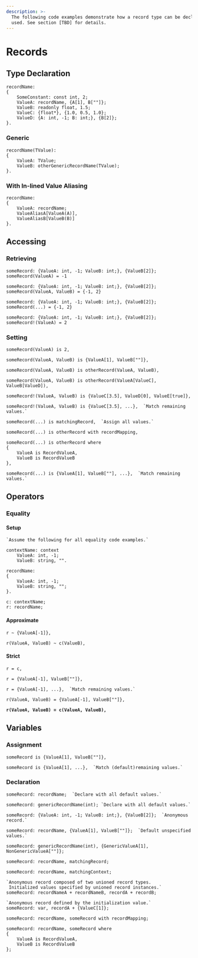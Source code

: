 ```yaml
---
description: >-
  The following code examples demonstrate how a record type can be declared and
  used. See section [TBD] for details.
---
```


# Records

## Type Declaration

```
recordName: 
{
    SomeConstant: const int, 2;
    ValueA: recordName, {A[1], B[""]};
    ValueB: readonly float, 1.5;
    ValueC: {float*}, {1.0, 0.5, 1.0};
    ValueD: {A: int, -1; B: int;}, {B[2]};
}.
```

### Generic

```
recordName(TValue):
{
    ValueA: TValue;
    ValueB: otherGenericRecordName(TValue);
}.
```

### With In-lined Value Aliasing

```
recordName:
{
    ValueA: recordName;
    ValueAliasA[ValueA(A)],
    ValueAliasB[ValueB(B)]
}.
```

## Accessing

### Retrieving

```
someRecord: {ValueA: int, -1; ValueB: int;}, {ValueB[2]};
someRecord(ValueA) = -1
```

```
someRecord: {ValueA: int, -1; ValueB: int;}, {ValueB[2]};
someRecord(ValueA, ValueB) = {-1, 2}
```

```
someRecord: {ValueA: int, -1; ValueB: int;}, {ValueB[2]};
someRecord(...) = {-1, 2}
```

```
someRecord: {ValueA: int, -1; ValueB: int;}, {ValueB[2]};
someRecord!(ValueA) = 2
```

### Setting

```
someRecord(ValueA) is 2,
```

```
someRecord(ValueA, ValueB) is {ValueA[1], ValueB[""]},
```

```
someRecord(ValueA, ValueB) is otherRecord(ValueA, ValueB),
```

```
someRecord(ValueA, ValueB) is otherRecord(ValueA[ValueC], ValueB[ValueD]),
```

```
someRecord!(ValueA, ValueB) is {ValueC[3.5], ValueD[0], ValueE[true]},
```

```
someRecord!(ValueA, ValueB) is {ValueC[3.5], ...},  `Match remaining values.`
```

```
someRecord(...) is matchingRecord,  `Assign all values.`
```

```
someRecord(...) is otherRecord with recordMapping,
```

```
someRecord(...) is otherRecord where
{
    ValueA is RecordValueA,
    ValueB is RecordValueB
},
```

```
someRecord(...) is {ValueA[1], ValueB[""], ...},  `Match remaining values.`
```

## Operators

### Equality

#### Setup

```
`Assume the following for all equality code examples.`

contextName: context
    ValueA: int, -1;
    ValueB: string, "".

recordName:
{
    ValueA: int, -1;
    ValueB: string, "";
}.

c: contextName;
r: recordName;
```

#### Approximate

```
r ~ {ValueA[-1]},
```

```
r(ValueA, ValueB) ~ c(ValueB),
```

#### Strict

```
r = c,
```

```
r = {ValueA[-1], ValueB[""]},
```

```
r = {ValueA[-1], ...},  `Match remaining values.`
```

```
r(ValueA, ValueB) = {ValueA[-1], ValueB[""]},
```

<pre><code><strong>r(ValueA, ValueB) = c(ValueA, ValueB),
</strong></code></pre>

## Variables

### Assignment

```
someRecord is {ValueA[1], ValueB[""]},
```

```
someRecord is {ValueA[1], ...},  `Match (default)remaining values.`
```

### Declaration

```
someRecord: recordName;  `Declare with all default values.`
```

```
someRecord: genericRecordName(int); `Declare with all default values.`
```

```
someRecord: {ValueA: int, -1; ValueB: int;}, {ValueB[2]};  `Anonymous record.`
```

```
someRecord: recordName, {ValueA[1], ValueB[""]};  `Default unspecified values.`
```

```
someRecord: genericRecordName(int), {GenericValueA[1], NonGenericValueA[""]};
```

```
someRecord: recordName, matchingRecord;
```

```
someRecord: recordName, matchingContext;
```

```
`Anonymous record composed of two unioned record types.
 Initialized values specified by unioned record instances.`
someRecord: recordNameA + recordNameB, recordA + recordB;
```

```
`Anonymous record defined by the initialization value.`
someRecord: var, recordA + {ValueC[1]};
```

```
someRecord: recordName, someRecord with recordMapping;
```

```
someRecord: recordName, someRecord where
{
    ValueA is RecordValueA,
    ValueB is RecordValueB
};
```

